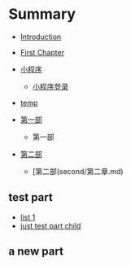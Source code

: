 # Summary

* [Introduction](README.md)
* [First Chapter](chapter1.md)
* [小程序](xiao-cheng-xu.md)

  * [小程序登录](///小程序/小程序登录.md)

* [temp](temp.md)

* [第一部](first/第一步序言.md)
  * 第一部
* [第二部](second/第二部序言.md)
  * \[第二部\(second/第二章.md\)

## test part

* [list 1](list-1.md)
* [just test part child](just-test-part-child.md)

## a new part



